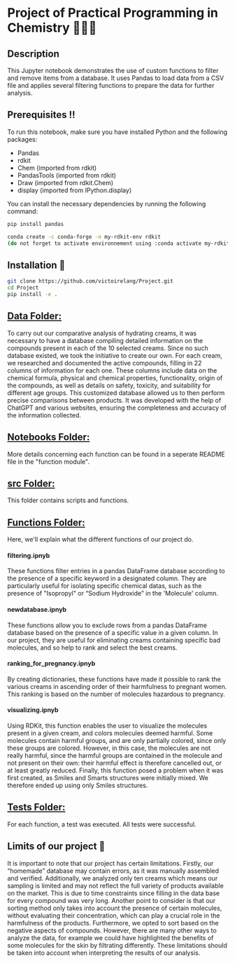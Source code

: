 # Project of Practical Programming in Chemistry 🤩🤩🤩

## Description
This Jupyter notebook demonstrates the use of custom functions to filter and remove items from a database. It uses Pandas to load data from a CSV file and applies several filtering functions to prepare the data for further analysis.

## Prerequisites ‼️
To run this notebook, make sure you have installed Python and the following packages:
- Pandas
- rdkit
- Chem (imported from rdkit)
- PandasTools (imported from rdkit)
- Draw (imported from rdkit.Chem)
- display (imported from IPython.display)


You can install the necessary dependencies by running the following command:
```bash
pip install pandas

conda create -c conda-forge -n my-rdkit-env rdkit
(do not forget to activate environnement using :conda activate my-rdkit-env)
```

## Installation 🤭
```bash
git clone https://github.com/victoirelang/Project.git
cd Project
pip install -e .
```


## [Data Folder:](https://github.com/victoirelang/Project/tree/main/data)
To carry out our comparative analysis of hydrating creams, it was necessary to have a database compiling detailed information on the compounds present in each of the 10 selected creams. Since no such database existed, we took the initiative to create our own. For each cream, we researched and documented the active compounds, filling in 22 columns of information for each one. These columns include data on the chemical formula, physical and chemical properties, functionality, origin of the compounds, as well as details on safety, toxicity, and suitability for different age groups. 
This customized database allowed us to then perform precise comparisons between products. It was developed with the help of ChatGPT and various websites, ensuring the completeness and accuracy of the information collected.

## [Notebooks Folder:](https://github.com/victoirelang/Project/tree/main/notebooks)
More details concerning each function can be found in a seperate README file in the "function module".

## [src Folder:](https://github.com/victoirelang/Project/tree/main/src)

This folder contains scripts and functions.
## [Functions Folder:](https://github.com/victoirelang/Project/tree/main/src/Proj_VCB/functions)

Here, we'll explain what the different functions of our project do.

#### filtering.ipnyb

These functions filter entries in a pandas DataFrame database according to the presence of a specific keyword in a designated column. 
They are particularly useful for isolating specific chemical datas, such as the presence of "Isopropyl" or “Sodium Hydroxide” in the 'Molecule' column.

#### newdatabase.ipnyb

These functions allow you to exclude rows from a pandas DataFrame database based on the presence of a specific value in a given column. In our project, they are useful for eliminating creams containing specific bad molecules, and so help to rank and select the best creams.

#### ranking_for_pregnancy.ipnyb

By creating dictionaries, these functions have made it possible to rank the various creams in ascending order of their harmfulness to pregnant women. This ranking is based on the number of molecules hazardous to pregnancy.

#### visualizing.ipnyb

Using RDKit, this function enables the user to visualize the molecules present in a given cream, and colors molecules deemed harmful. Some molecules contain harmful groups, and are only partially colored, since only these groups are colored. However, in this case, the molecules are not really harmful, since the harmful groups are contained in the molecule and not present on their own: their harmful effect is therefore cancelled out, or at least greatly reduced.
Finally, this function posed a problem when it was first created, as Smiles and Smarts structures were initially mixed. We therefore ended up using only Smiles structures.

## [Tests Folder:](https://github.com/victoirelang/Project/tree/main/tests)

For each function, a test was executed. All tests were successful.

## Limits of our project 🫣

It is important to note that our project has certain limitations. Firstly, our “homemade” database may contain errors, as it was manually assembled and verified. Additionally, we analyzed only ten creams which means our sampling is limited and may not reflect the full variety of products available on the market. This is due to time constraints since filling in the data base for every compound was very long. 
Another point to consider is that our sorting method only takes into account the presence of certain molecules, without evaluating their concentration, which can play a crucial role in the harmfulness of the products. Furthermore, we opted to sort based on the negative aspects of compounds. However, there are many other ways to analyze the data, for example we could have highlighted the benefits of some molecules for the skin by filtrating differently. 
These limitations should be taken into account when interpreting the results of our analysis.
